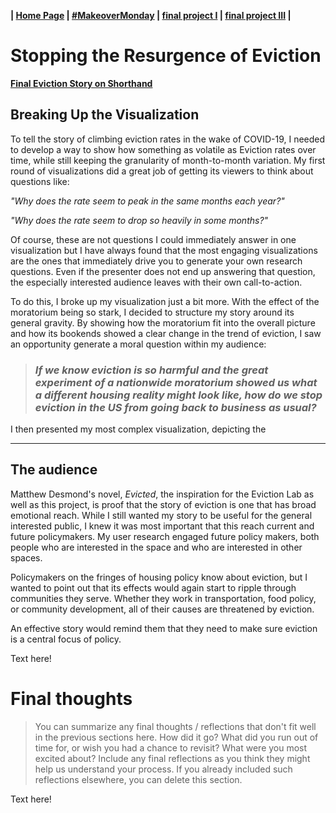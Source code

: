 <strong>| [Home Page](https://morgansh9212.github.io/morgan_shaw_portfolio/) | [#MakeoverMonday](https://morgansh9212.github.io/morgan_shaw_portfolio/MakeoverMonday_34.html) | [final project I](https://morgansh9212.github.io/morgan_shaw_portfolio/finalproject_part_i.html) | [final project III]() | </strong>

# Stopping the Resurgence of Eviction
<b> [Final Eviction Story on Shorthand](https://carnegiemellon.shorthandstories.com/the-resurgence-of-eviction/) </b>


## Breaking Up the Visualization
To tell the story of climbing eviction rates in the wake of COVID-19, I needed to develop a way to show how something as volatile as Eviction rates over time, while still keeping the granularity of month-to-month variation.
My first round of visualizations did a great job of getting its viewers to think about questions like: 

*"Why does the rate seem to peak in the same months each year?"*  

*"Why does the rate seem to drop so heavily in some months?"*  

Of course, these are not questions I could immediately answer in one visualization but I have always found that the most engaging visualizations are the ones that immediately drive you to generate your own research questions. Even if the presenter does not end up answering that question, the especially interested audience leaves with their own call-to-action.  

To do this, I broke up my visualization just a bit more. With the effect of the moratorium being so stark, I decided to structure my story around its general gravity. By showing how the moratorium fit into the overall picture and how its bookends showed a clear change in the trend of eviction, I saw an opportunity generate a moral question within my audience:  

> ### <b><i>If we know eviction is so harmful and the great experiment of a nationwide moratorium showed us what a different housing reality might look like, how do we stop eviction in the US from going back to business as usual?</i></b>

I then presented my most complex visualization, depicting the 

---  


## The audience
Matthew Desmond's novel, *Evicted*, the inspiration for the Eviction Lab as well as this project, is proof that the story of eviction is one that has broad emotional reach. While I still wanted my story to be useful for the general interested public, I knew it was most important that this reach current and future policymakers. My user research engaged future policy makers, both people who are interested in the space and who are interested in other spaces. 

Policymakers on the fringes of housing policy know about eviction, but I wanted to point out that its effects would again start to ripple through communities they serve. Whether they work in transportation, food policy, or community development, all of their causes are threatened by eviction.  

An effective story would remind them that they need to make sure eviction is a central focus of policy. 

Text here!

# Final thoughts
> You can summarize any final thoughts / reflections that don't fit well in the previous sections here.  How did it go?  What did you run out of time for, or wish you had a chance to revisit?  What were you most excited about?  Include any final reflections as you think they might help us understand your process.  If you already included such reflections elsewhere, you can delete this section. 

Text here! 
